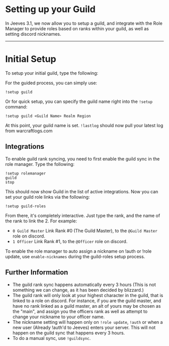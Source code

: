 # Setting up your Guild

In Jeeves 3.1, we now allow you to setup a guild, and integrate with the Role Manager to provide roles based on ranks within your guild, as well as setting discord nicknames.

***

# Initial Setup

To setup your initial guild, type the following:

For the guided process, you can simply use:

`!setup guild`

Or for quick setup, you can specify the guild name right into the `!setup` command:

`!setup guild <Guild Name> Realm Region`

At this point, your guild name is set. `!lastlog` should now pull your latest log from warcraftlogs.com


## Integrations

To enable guild rank syncing, you need to first enable the guild sync in the role manager. Type the following:

```
!setup rolemanager
guild
stop
```

This should now show Guild in the list of active integrations. Now you can set your guild role links via the following:

```
!setup guild-roles
```

From there, it's completely interactive. Just type the rank, and the name of the rank to link the 2. For example:

* `0 Guild Master` Link Rank #0 (The Guild Master), to the `@Guild Master` role on discord.
* `1 Officer` Link Rank #1, to the `@Officer` role on discord.

To enable the role manager to auto assign a nickname on !auth or !role update, use `enable-nicknames` during the guild-roles setup process.

## Further Information
* The guild rank sync happens automatically every 3 hours (This is not something we can change, as it has been decided by blizzard.)
* The guild rank will only look at your highest character in the guild, that is linked to a role on discord. For instance, if you are the guild master, and have no rank linked as a guild master, an alt of yours may be chosen as the "main", and assign you the officers rank as well as attempt to change your nickname to your officer name.
* The nickname setting will happen only on `!role update`, `!auth` or when a new user (Already !auth'd to Jeeves) enters your server. This will not happen on the guild sync that happens every 3 hours.
* To do a manual sync, use `!guildsync`.
